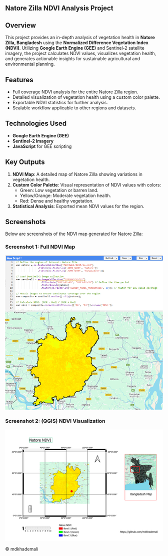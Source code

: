 ## Natore Zilla NDVI Analysis Project

## Overview
This project provides an in-depth analysis of vegetation health in **Natore Zilla, Bangladesh** using the **Normalized Difference Vegetation Index (NDVI)**. Utilizing **Google Earth Engine (GEE)** and Sentinel-2 satellite imagery, the project calculates NDVI values, visualizes vegetation health, and generates actionable insights for sustainable agricultural and environmental planning.

## Features
- Full coverage NDVI analysis for the entire Natore Zilla region.
- Detailed visualization of vegetation health using a custom color palette.
- Exportable NDVI statistics for further analysis.
- Scalable workflow applicable to other regions and datasets.

## Technologies Used
- **Google Earth Engine (GEE)**
- **Sentinel-2 Imagery**
- **JavaScript** for GEE scripting

## Key Outputs
1. **NDVI Map**: A detailed map of Natore Zilla showing variations in vegetation health.
2. **Custom Color Palette**: Visual representation of NDVI values with colors:
   - Green: Low vegetation or barren land.
   - Yellow/Orange: Moderate vegetation health.
   - Red: Dense and healthy vegetation.
3. **Statistical Analysis**: Exported mean NDVI values for the region.


## Screenshots
Below are screenshots of the NDVI map generated for Natore Zilla:

### Screenshot 1: Full NDVI Map
![Full NDVI Map](./Images/natore-ndvi.png)

### Screenshot 2: (QGIS) NDVI Visualization
![Detailed NDVI Visualization](./Images/natore-ndvi-map-qgis.png)

© mdkhademali
